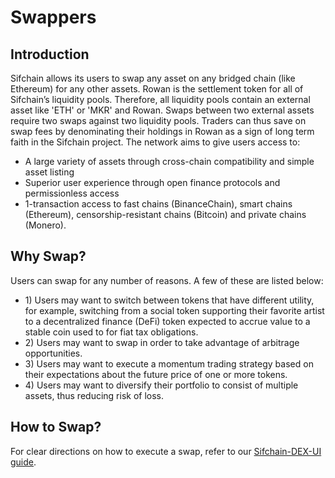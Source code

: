 # Swappers

## Introduction

Sifchain allows its users to swap any asset on any bridged chain \(like Ethereum\) for any other assets. Rowan is the settlement token for all of Sifchain’s liquidity pools. Therefore, all liquidity pools contain an external asset like 'ETH' or 'MKR' and Rowan. Swaps between two external assets require two swaps against two liquidity pools. Traders can thus save on swap fees by denominating their holdings in Rowan as a sign of long term faith in the Sifchain project. The network aims to give users access to:

* A large variety of assets through cross-chain compatibility and simple asset listing
* Superior user experience through open finance protocols and permissionless access
* 1-transaction access to fast chains \(BinanceChain\), smart chains \(Ethereum\), censorship-resistant chains \(Bitcoin\) and private chains \(Monero\).

## Why Swap?

Users can swap for any number of reasons. A few of these are listed below:

* 1\) Users may want to switch between tokens that have different utility, for example, switching from a social token supporting their favorite artist to a decentralized finance \(DeFi\) token expected to accrue value to a stable coin used to for fiat tax obligations. 
* 2\) Users may want to swap in order to take advantage of arbitrage opportunities. 
* 3\) Users may want to execute a momentum trading strategy based on their expectations about the future price of one or more tokens. 
* 4\) Users may want to diversify their portfolio to consist of multiple assets, thus reducing risk of loss.

## How to Swap?

For clear directions on how to execute a swap, refer to our [Sifchain-DEX-UI guide](https://docs.sifchain.finance/resources/sifchain-dex-ui). 

